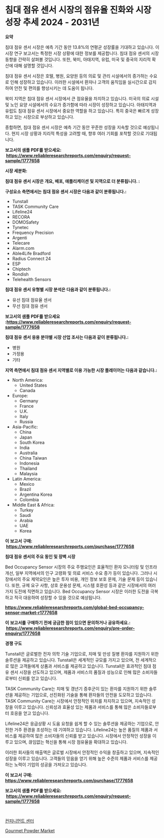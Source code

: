 <p><h1>침대 점유 센서 시장의 점유율 진화와 시장 성장 추세 2024 - 2031년</h1></p><p><strong>요약</strong></p>
<p><p>침대 점유 센서 시장은 예측 기간 동안 13.8%의 연평균 성장률을 기대하고 있습니다. 이 시장 연구 보고서는 특정한 시장 상황에 대한 정보를 제공합니다. 침대 점유 센서의 시장 동향을 간략히 살펴볼 것입니다. 또한, 북미, 아태지역, 유럽, 미국 및 중국의 지리적 확산에 대해 설명할 것입니다.</p><p>침대 점유 센서 시장은 호텔, 병원, 요양원 등의 의료 및 관리 시설에서의 증가하는 수요로 인해 성장하고 있습니다. 이러한 시설에서 환자나 고객의 움직임을 실시간으로 감지하여 안전 및 편의를 향상시키는 데 도움이 됩니다.</p><p>북미 지역은 침대 점유 센서 시장에서 큰 점유율을 차지하고 있습니다. 미국의 의료 시설 및 노인 요양 시설에서의 수요가 증가함에 따라 시장이 성장하고 있습니다. 아태지역과 유럽도 침대 점유 센서 시장에서 중요한 역할을 하고 있습니다. 특히 중국은 빠르게 성장하고 있는 시장으로 부상하고 있습니다.</p><p>종합하면, 침대 점유 센서 시장은 예측 기간 동안 꾸준한 성장을 지속할 것으로 예상됩니다. 현지 시장 상황과 지리적 특성을 고려할 때, 향후 여러 기회를 포착할 것으로 기대됩니다.</p></p>
<p><strong>보고서의 샘플 PDF를 받으세요: &nbsp;<a href="https://www.reliableresearchreports.com/enquiry/request-sample/1777658">https://www.reliableresearchreports.com/enquiry/request-sample/1777658</a></strong></p>
<p><strong>시장 세분화:</strong></p>
<p><strong> 침대 점유 센서 시장은 개요, 배포, 애플리케이션 및 지역으로 더 분류됩니다. :</strong></p>
<p><strong>구성요소 측면에서는 침대 점유 센서 시장은 다음과 같이 분류됩니다.:</strong></p>
<p><ul><li>Tunstall</li><li>TASK Community Care</li><li>Lifeline24</li><li>RECORA</li><li>DOMOSafety</li><li>Tynetec</li><li>Frequency Precision</li><li>Argenti</li><li>Telecare</li><li>Alarm.com</li><li>Able4Life Bradford</li><li>Radius Connect 24</li><li>ESP</li><li>Chiptech</li><li>Rondish</li><li>Telehealth Sensors</li></ul></p>
<p><strong> 침대 점유 센서 유형별 시장 분석은 다음과 같이 분류됩니다.:</strong></p>
<p><ul><li>유선 침대 점유율 센서</li><li>무선 침대 점유 센서</li></ul></p>
<p><strong>보고서의 샘플 PDF를 받으세요 :<a href="https://www.reliableresearchreports.com/enquiry/request-sample/1777658">https://www.reliableresearchreports.com/enquiry/request-sample/1777658</a></strong></p>
<p><strong> 침대 점유 센서 응용 분야별 시장 산업 조사는 다음과 같이 분류됩니다.:</strong></p>
<p><ul><li>병원</li><li>가정용</li><li>기타</li></ul></p>
<p><strong>지역 측면에서 침대 점유 센서 지역별로 이용 가능한 시장 플레이어는 다음과 같습니다.:</strong></p>
<p><ul>
    <li>
        North America:
        <ul>
            <li>United States</li>
            <li>Canada</li>
        </ul>
    </li>
    <li>
        Europe:
        <ul>
            <li>Germany</li>
            <li>France</li>
            <li>U.K.</li>
            <li>Italy</li>
            <li>Russia</li>
        </ul>
    </li>
    <li>
        Asia-Pacific:
        <ul>
            <li>China</li>
            <li>Japan</li>
            <li>South Korea</li>
            <li>India</li>
            <li>Australia</li>
            <li>China Taiwan</li>
            <li>Indonesia</li>
            <li>Thailand</li>
            <li>Malaysia</li>
        </ul>
    </li>
    <li>
        Latin America:
        <ul>
            <li>Mexico</li>
            <li>Brazil</li>
            <li>Argentina Korea</li>
            <li>Colombia</li>
        </ul>
    </li>
    <li>
        Middle East & Africa:
        <ul>
            <li>Turkey</li>
            <li>Saudi</li>
            <li>Arabia</li>
            <li>UAE</li>
            <li>Korea</li>
        </ul>
    </li>
    </ul></p>
<p><strong>이 보고서 구매: &nbsp;<a href="https://www.reliableresearchreports.com/purchase/1777658">https://www.reliableresearchreports.com/purchase/1777658</a></strong></p>
<p><strong>침대 점유 센서의 주요 동인 및 장벽 시장</strong></p>
<p><p>Bed Occupancy Sensor 시장의 주요 주행요인은 효율적인 환자 모니터링 및 인프라 개선, 일부 지역에서의 인구 고령화 및 의료 서비스 수요 증가 등이 있습니다. 그러나 시장에서의 주요 제약요인은 높은 투자 비용, 개인 정보 보호 문제, 기술 문제 등이 있습니다. 또한, 규제 요구 사항, 상호 운용성 문제, 시스템 호환성 등과 같은 시장에서의 여러 가지 도전에 직면하고 있습니다. Bed Occupancy Sensor 시장은 이러한 도전을 극복하고 적극 대응하여 성장할 수 있을 것으로 예상됩니다.</p></p>
<p><strong><a href="https://www.reliableresearchreports.com/global-bed-occupancy-sensor-market-r1777658">https://www.reliableresearchreports.com/global-bed-occupancy-sensor-market-r1777658</a></strong></p>
<p><strong>이 보고서를 구매하기 전에 궁금한 점이 있으면 문의하거나 공유하세요.: &nbsp;<a href="https://www.reliableresearchreports.com/enquiry/pre-order-enquiry/1777658">https://www.reliableresearchreports.com/enquiry/pre-order-enquiry/1777658</a></strong></p>
<p><strong>경쟁 구도</strong></p>
<p><p>Tunstall은 글로벌한 전자 의학 기술 기업으로, 치매 및 만성 질병 환자를 지원하기 위한 솔루션을 제공하고 있습니다. Tunstall은 세계적인 규모를 가지고 있으며, 전 세계적으로 많은 고객들에게 상품과 서비스를 제공하고 있습니다. Tunstall은 효과적인 침대 점유 센서 시장을 선도하고 있으며, 제품과 서비스의 품질과 성능으로 인해 많은 소비자들로부터 신뢰를 얻고 있습니다.</p><p>TASK Community Care는 치매 및 갱년기 증후군이 있는 환자를 지원하기 위한 솔루션을 제공하는 기업으로, 선진화된 기술을 통해 환자들의 안전을 도모하고 있습니다. TASK Community Care는 시장에서 안정적인 위치를 차지하고 있으며, 지속적인 성장을 이루고 있습니다. 신뢰성과 효율성 있는 제품과 서비스를 통해 많은 소비자들로부터 호응을 얻고 있습니다.</p><p>Lifeline24은 응급상황 시 도움 요청을 쉽게 할 수 있는 솔루션을 제공하는 기업으로, 안전한 거주 환경을 조성하는 데 기여하고 있습니다. Lifeline24는 높은 품질의 제품과 서비스를 제공하여 많은 소비자들의 신뢰를 받고 있습니다. 시장에서 안정적인 성장을 이루고 있으며, 끊임없는 혁신을 통해 시장 점유율을 확대하고 있습니다.</p><p>이러한 회사들의 매출액은 글로벌 시장에서 안정적인 수익을 창출하고 있으며, 지속적인 성장을 이루고 있습니다. 고객들의 믿음을 얻기 위해 높은 수준의 제품과 서비스를 제공하는 노력이 기업의 성공을 가져오고 있습니다.</p></p>
<p><strong>이 보고서 구매: &nbsp; <a href="https://www.reliableresearchreports.com/purchase/1777658">https://www.reliableresearchreports.com/purchase/1777658</a></strong></p>
<p><strong>보고서의 샘플 PDF를 받으세요: &nbsp;<a href="https://www.reliableresearchreports.com/enquiry/request-sample/1777658">https://www.reliableresearchreports.com/enquiry/request-sample/1777658</a></strong><strong></strong></p>
<p>&nbsp;</p>
<p><p><a href="https://github.com/oajzkywllm460/Market-Research-Report-List-1/blob/main/226396326209.md">컨피니먼트 센터</a></p><p><a href="https://eight-handstand-8fb.notion.site/Gourmet-Powder-Market-Trends-Forecast-and-Competitive-Analysis-to-2031-2ef6d2b145834201b47a3f98cd1fff7d">Gourmet Powder Market</a></p></p>